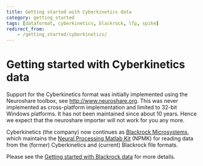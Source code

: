 ```yaml
---
title: Getting started with Cyberkinetics data
category: getting_started
tags: [dataformat, cyberkinetics, blackrock, lfp, spike]
redirect_from:
    - /getting_started/cyberkinetics/
---
```


# Getting started with Cyberkinetics data

Support for the Cyberkinetics format was initially implemented using the Neuroshare toolbox, see <http://www.neuroshare.org>. This was never implemented as cross-platform implementation and limited to 32-bit Windows platforms. It has not been maintained since about 10 years. Hence we expect that the neuroshare importer will not work for you any more.

Cyberkinetics (the company) now continues as [Blackrock Microsystems](http://blackrockmicro.com), which maintains the [Neural Processing Matlab Kit](https://github.com/BlackrockNeurotech/NPMK) (NPMK) for reading data from the (former) Cyberkinetics and (current) Blackrock file formats.

Please see the [Getting started with Blackrock data](/getting_started/intracranial/blackrock) for more details.
